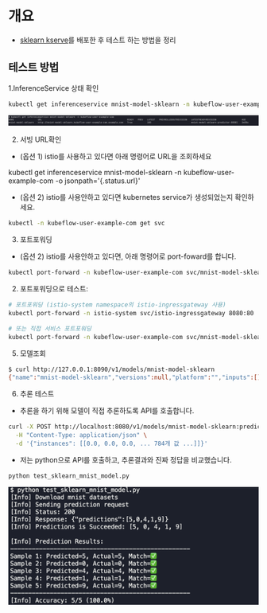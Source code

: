 # 개요

* [sklearn kserve](../sklearn/InferenceService.yaml)를 배포한 후 테스트 하는 방법을 정리

## 테스트 방법

1.InferenceService 상태 확인

```sh
kubectl get inferenceservice mnist-model-sklearn -n kubeflow-user-example-com
```

![](../../imgs/get_inferenceservice.png)

2. 서빙 URL확인

* (옵션 1) istio를 사용하고 있다면 아래 명령어로 URL을 조회하세요

kubectl get inferenceservice mnist-model-sklearn -n kubeflow-user-example-com -o jsonpath='{.status.url}'

* (옵션 2) istio를 사용안하고 있다면 kubernetes service가 생성되었는지 확인하세요.

```sh
kubectl -n kubeflow-user-example-com get svc
```

3. 포트포워딩

* (옵션 2) istio를 사용안하고 있다면, 아래 명령어로 port-foward를 합니다.

```sh
kubectl port-forward -n kubeflow-user-example-com svc/mnist-model-sklearn-predictor-00001 8080:80
```

2. 포트포워딩으로 테스트:

```sh
# 포트포워딩 (istio-system namespace의 istio-ingressgateway 사용)
kubectl port-forward -n istio-system svc/istio-ingressgateway 8080:80
```

```sh
# 또는 직접 서비스 포트포워딩
kubectl port-forward -n kubeflow-user-example-com svc/mnist-model-sklearn-predictor-default 8080:80
```

5. 모델조회

```sh
$ curl http://127.0.0.1:8090/v1/models/mnist-model-sklearn
{"name":"mnist-model-sklearn","versions":null,"platform":"","inputs":[],"outputs":[]}
```

6. 추론 테스트

* 추론을 하기 위해 모델이 직접 추론하도록 API를 호출합니다.

```sh
curl -X POST http://localhost:8080/v1/models/mnist-model-sklearn:predict \
  -H "Content-Type: application/json" \
  -d '{"instances": [[0.0, 0.0, 0.0, ... 784개 값 ...]]}'
```

* 저는 python으로 API를 호출하고, 추론결과와 진짜 정답을 비교했습니다.

```sh
python test_sklearn_mnist_model.py
```

![](../../imgs/test_kserve.png)
